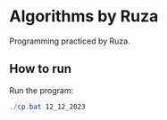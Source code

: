# Algorithms by Ruza

Programming practiced by Ruza.

## How to run

Run the program:

```powershell
./cp.bat 12_12_2023
```
